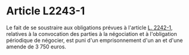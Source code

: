 # Article L2243-1

Le fait de se soustraire aux obligations prévues à l'article [L. 2242-1][1], relatives à la convocation des parties à la négociation et à l'obligation périodique de négocier, est puni d'un emprisonnement d'un an et d'une amende de 3 750 euros.

 [1]: /affichCodeArticle.do?cidTexte=LEGITEXT000006072050&idArticle=LEGIARTI000006901751&dateTexte=&categorieLien=cid